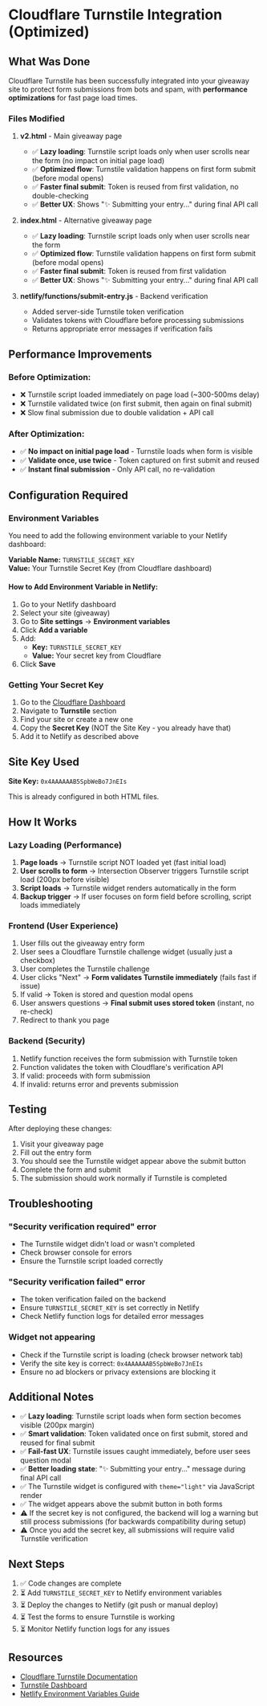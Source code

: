 # Cloudflare Turnstile Integration (Optimized)

## What Was Done

Cloudflare Turnstile has been successfully integrated into your giveaway site to protect form submissions from bots and spam, with **performance optimizations** for fast page load times.

### Files Modified

1. **v2.html** - Main giveaway page
   - ✅ **Lazy loading**: Turnstile script loads only when user scrolls near the form (no impact on initial page load)
   - ✅ **Optimized flow**: Turnstile validation happens on first form submit (before modal opens)
   - ✅ **Faster final submit**: Token is reused from first validation, no double-checking
   - ✅ **Better UX**: Shows "✨ Submitting your entry..." during final API call

2. **index.html** - Alternative giveaway page
   - ✅ **Lazy loading**: Turnstile script loads only when user scrolls near the form
   - ✅ **Optimized flow**: Turnstile validation happens on first form submit (before modal opens)
   - ✅ **Faster final submit**: Token is reused from first validation
   - ✅ **Better UX**: Shows "✨ Submitting your entry..." during final API call

3. **netlify/functions/submit-entry.js** - Backend verification
   - Added server-side Turnstile token verification
   - Validates tokens with Cloudflare before processing submissions
   - Returns appropriate error messages if verification fails

## Performance Improvements

### Before Optimization:
- ❌ Turnstile script loaded immediately on page load (~300-500ms delay)
- ❌ Turnstile validated twice (on first submit, then again on final submit)
- ❌ Slow final submission due to double validation + API call

### After Optimization:
- ✅ **No impact on initial page load** - Turnstile loads when form is visible
- ✅ **Validate once, use twice** - Token captured on first submit and reused
- ✅ **Instant final submission** - Only API call, no re-validation

## Configuration Required

### Environment Variables

You need to add the following environment variable to your Netlify dashboard:

**Variable Name:** `TURNSTILE_SECRET_KEY`  
**Value:** Your Turnstile Secret Key (from Cloudflare dashboard)

#### How to Add Environment Variable in Netlify:

1. Go to your Netlify dashboard
2. Select your site (giveaway)
3. Go to **Site settings** → **Environment variables**
4. Click **Add a variable**
5. Add:
   - **Key:** `TURNSTILE_SECRET_KEY`
   - **Value:** Your secret key from Cloudflare
6. Click **Save**

### Getting Your Secret Key

1. Go to the [Cloudflare Dashboard](https://dash.cloudflare.com/)
2. Navigate to **Turnstile** section
3. Find your site or create a new one
4. Copy the **Secret Key** (NOT the Site Key - you already have that)
5. Add it to Netlify as described above

## Site Key Used

**Site Key:** `0x4AAAAAAB5SpbWeBo7JnEIs`

This is already configured in both HTML files.

## How It Works

### Lazy Loading (Performance)

1. **Page loads** → Turnstile script NOT loaded yet (fast initial load)
2. **User scrolls to form** → Intersection Observer triggers Turnstile script load (200px before visible)
3. **Script loads** → Turnstile widget renders automatically in the form
4. **Backup trigger** → If user focuses on form field before scrolling, script loads immediately

### Frontend (User Experience)

1. User fills out the giveaway entry form
2. User sees a Cloudflare Turnstile challenge widget (usually just a checkbox)
3. User completes the Turnstile challenge
4. User clicks "Next" → **Form validates Turnstile immediately** (fails fast if issue)
5. If valid → Token is stored and question modal opens
6. User answers questions → **Final submit uses stored token** (instant, no re-check)
7. Redirect to thank you page

### Backend (Security)

1. Netlify function receives the form submission with Turnstile token
2. Function validates the token with Cloudflare's verification API
3. If valid: proceeds with form submission
4. If invalid: returns error and prevents submission

## Testing

After deploying these changes:

1. Visit your giveaway page
2. Fill out the entry form
3. You should see the Turnstile widget appear above the submit button
4. Complete the form and submit
5. The submission should work normally if Turnstile is completed

## Troubleshooting

### "Security verification required" error
- The Turnstile widget didn't load or wasn't completed
- Check browser console for errors
- Ensure the Turnstile script loaded correctly

### "Security verification failed" error
- The token verification failed on the backend
- Ensure `TURNSTILE_SECRET_KEY` is set correctly in Netlify
- Check Netlify function logs for detailed error messages

### Widget not appearing
- Check if the Turnstile script is loading (check browser network tab)
- Verify the site key is correct: `0x4AAAAAAB5SpbWeBo7JnEIs`
- Ensure no ad blockers or privacy extensions are blocking it

## Additional Notes

- ✅ **Lazy loading**: Turnstile script loads when form section becomes visible (200px margin)
- ✅ **Smart validation**: Token validated once on first submit, stored and reused for final submit
- ✅ **Fail-fast UX**: Turnstile issues caught immediately, before user sees question modal
- ✅ **Better loading state**: "✨ Submitting your entry..." message during final API call
- ✅ The Turnstile widget is configured with `theme="light"` via JavaScript render
- ✅ The widget appears above the submit button in both forms
- ⚠️ If the secret key is not configured, the backend will log a warning but still process submissions (for backwards compatibility during setup)
- ⚠️ Once you add the secret key, all submissions will require valid Turnstile verification

## Next Steps

1. ✅ Code changes are complete
2. ⏳ Add `TURNSTILE_SECRET_KEY` to Netlify environment variables
3. ⏳ Deploy the changes to Netlify (git push or manual deploy)
4. ⏳ Test the forms to ensure Turnstile is working
5. ⏳ Monitor Netlify function logs for any issues

## Resources

- [Cloudflare Turnstile Documentation](https://developers.cloudflare.com/turnstile/)
- [Turnstile Dashboard](https://dash.cloudflare.com/?to=/:account/turnstile)
- [Netlify Environment Variables Guide](https://docs.netlify.com/environment-variables/overview/)

